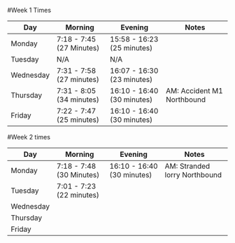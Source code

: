 #Week 1 Times

|   Day   	|          Morning         |           Evening 		  		|			Notes				|
|-----------|--------------------------|--------------------------------|-------------------------------|
|  Monday   | 7:18 - 7:45 (27 Minutes) |	15:58 - 16:23 (25 minutes) 	|								|
|  Tuesday  |          N/A             |         		N/A				|								|
| Wednesday	| 7:31 - 7:58 (27 minutes) |   	16:07 - 16:30 (23 minutes)  | 								|
| Thursday 	| 7:31 - 8:05 (34 minutes) |    16:10 - 16:40 (30 minutes)  |	AM: Accident M1 Northbound	|
|  Friday   | 7:22 - 7:47 (25 minutes) |	16:10 - 16:40 (30 minutes)	|								|

#Week 2 times

|   Day   	|          Morning         |           Evening 		  		|			Notes				|
|-----------|--------------------------|--------------------------------|-------------------------------|
|  Monday   | 7:18 - 7:48 (30 Minutes) |	16:10 - 16:40 (30 minutes)	| AM: Stranded lorry Northbound	|
|  Tuesday  | 7:01 - 7:23 (22 minutes) |||
| Wednesday	||||
| Thursday 	||||
|  Friday   ||||